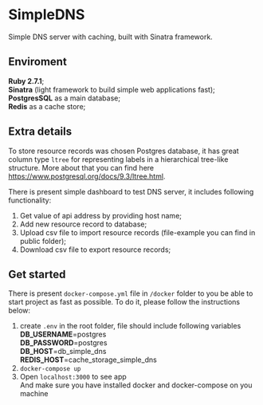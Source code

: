 # SimpleDNS
Simple DNS server with caching, built with Sinatra framework.

## Enviroment
**Ruby 2.7.1**;  
**Sinatra** (light framework to build simple web applications fast);  
**PostgresSQL** as a main database;  
**Redis** as a cache store;  

## Extra details
To store resource records was chosen Postgres database, it has great column type `ltree` for representing labels in a hierarchical tree-like structure. More about that you can find here https://www.postgresql.org/docs/9.3/ltree.html. 

There is present simple dashboard to test DNS server, it includes following functionality:  
  1) Get value of api address by providing host name;  
  2) Add new resource record to database;  
  3) Upload csv file to import resource records (file-example you can find in public folder);  
  4) Download csv file to export resource records;  

## Get started
There is present `docker-compose.yml` file in `/docker` folder to you be able to start project as fast as possible. To do it, please follow the instructions below:  
  1) create `.env` in the root folder, file should include following variables  
    **DB_USERNAME**=postgres  
    **DB_PASSWORD**=postgres  
    **DB_HOST**=db_simple_dns  
    **REDIS_HOST**=cache_storage_simple_dns  
  2) `docker-compose up`  
  3) Open `localhost:3000` to see app  
And make sure you have installed docker and docker-compose on you machine 
